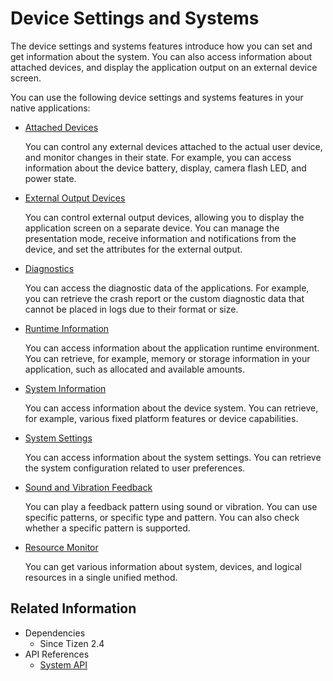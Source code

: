 # Device Settings and Systems


The device settings and systems features introduce how you can set and get information about the system. You can also access information about attached devices, and display the application output on an external device screen.

You can use the following device settings and systems features in your native applications:

- [Attached Devices](attached-devices.md)

  You can control any external devices attached to the actual user device, and monitor changes in their state. For example, you can access information about the device battery, display, camera flash LED, and power state.

- [External Output Devices](ext-output.md)

  You can control external output devices, allowing you to display the application screen on a separate device. You can manage the presentation mode, receive information and notifications from the device, and set the attributes for the external output.

- [Diagnostics](diagnostics.md)

  You can access the diagnostic data of the applications. For example, you can retrieve the crash report or the custom diagnostic data that cannot be placed in logs due to their format or size.

- [Runtime Information](runtime.md)

  You can access information about the application runtime environment. You can retrieve, for example, memory or storage information in your application, such as allocated and available amounts.

- [System Information](system.md)

  You can access information about the device system. You can retrieve, for example, various fixed platform features or device capabilities.

- [System Settings](settings.md)

  You can access information about the system settings. You can retrieve the system configuration related to user preferences.

- [Sound and Vibration Feedback](feedback.md)

  You can play a feedback pattern using sound or vibration. You can use specific patterns, or specific type and pattern. You can also check whether a specific pattern is supported.

- [Resource Monitor](resource-monitor.md)

   You can get various information about system, devices, and logical resources in a single unified method.

## Related Information
- Dependencies
  - Since Tizen 2.4
- API References
  - [System API](../../api/common/latest/group__CAPI__SYSTEM__FRAMEWORK.html)
